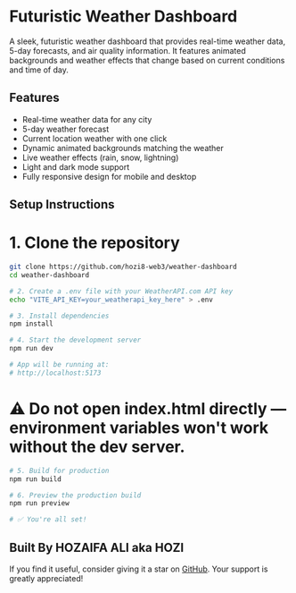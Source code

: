 # Futuristic Weather Dashboard

A sleek, futuristic weather dashboard that provides real-time weather data, 5-day forecasts, and air quality information. It features animated backgrounds and weather effects that change based on current conditions and time of day.

## Features

- Real-time weather data for any city
- 5-day weather forecast
- Current location weather with one click
- Dynamic animated backgrounds matching the weather
- Live weather effects (rain, snow, lightning)
- Light and dark mode support
- Fully responsive design for mobile and desktop

## Setup Instructions

# 1. Clone the repository
```bash
git clone https://github.com/hozi8-web3/weather-dashboard
cd weather-dashboard

# 2. Create a .env file with your WeatherAPI.com API key
echo "VITE_API_KEY=your_weatherapi_key_here" > .env

# 3. Install dependencies
npm install

# 4. Start the development server
npm run dev

# App will be running at:
# http://localhost:5173
```
# ⚠️ Do not open index.html directly — environment variables won't work without the dev server.
```bash
# 5. Build for production
npm run build

# 6. Preview the production build
npm run preview

# ✅ You're all set!
```

## Built By HOZAIFA ALI aka HOZI 

If you find it useful, consider giving it a star on [GitHub](https://github.com/hozi8-web3/weather-dashboard). Your support is greatly appreciated!
